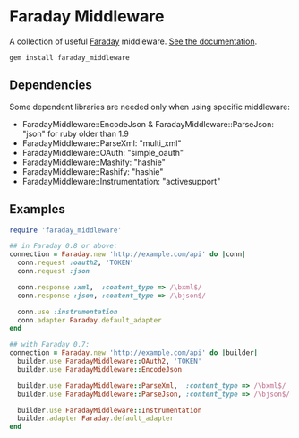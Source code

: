 Faraday Middleware
==================

A collection of useful [Faraday][] middleware. [See the documentation][docs].

    gem install faraday_middleware

Dependencies
------------

Some dependent libraries are needed only when using specific middleware:

* FaradayMiddleware::EncodeJson & FaradayMiddleware::ParseJson: "json"
  for ruby older than 1.9
* FaradayMiddleware::ParseXml: "multi_xml"
* FaradayMiddleware::OAuth: "simple_oauth"
* FaradayMiddleware::Mashify: "hashie"
* FaradayMiddleware::Rashify: "hashie"
* FaradayMiddleware::Instrumentation: "activesupport"

Examples
--------

``` rb
require 'faraday_middleware'

## in Faraday 0.8 or above:
connection = Faraday.new 'http://example.com/api' do |conn|
  conn.request :oauth2, 'TOKEN'
  conn.request :json

  conn.response :xml,  :content_type => /\bxml$/
  conn.response :json, :content_type => /\bjson$/

  conn.use :instrumentation
  conn.adapter Faraday.default_adapter
end

## with Faraday 0.7:
connection = Faraday.new 'http://example.com/api' do |builder|
  builder.use FaradayMiddleware::OAuth2, 'TOKEN'
  builder.use FaradayMiddleware::EncodeJson

  builder.use FaradayMiddleware::ParseXml,  :content_type => /\bxml$/
  builder.use FaradayMiddleware::ParseJson, :content_type => /\bjson$/

  builder.use FaradayMiddleware::Instrumentation
  builder.adapter Faraday.default_adapter
end
```


  [faraday]: https://github.com/lostisland/faraday#readme
  [docs]: https://github.com/lostisland/faraday_middleware/wiki
